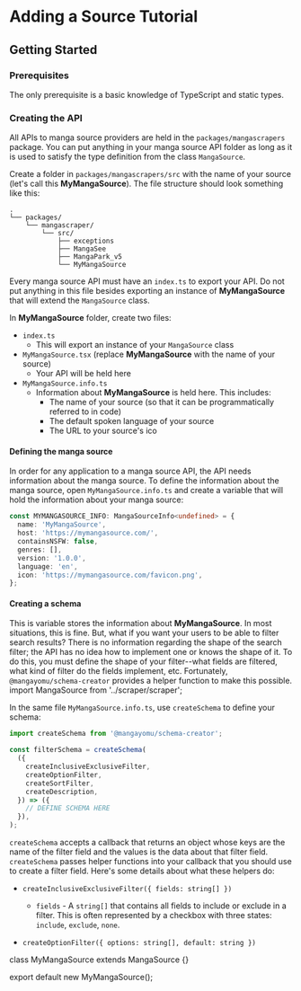 # Adding a Source Tutorial

## Getting Started

### Prerequisites

The only prerequisite is a basic knowledge of TypeScript and static types.

### Creating the API

All APIs to manga source providers are held in the `packages/mangascrapers` package. You can put anything in your manga source API folder as long as it is used to satisfy the type definition from the class `MangaSource`.

Create a folder in `packages/mangascrapers/src` with the name of your source (let's call this **MyMangaSource**). The file structure should look something like this:

```
.
└── packages/
    └── mangascraper/
        └── src/
            ├── exceptions
            ├── MangaSee
            ├── MangaPark_v5
            └── MyMangaSource
```

Every manga source API must have an `index.ts` to export your API. Do not put anything in this file besides exporting an instance of **MyMangaSource** that will extend the `MangaSource` class.

In **MyMangaSource** folder, create two files:

- `index.ts`
  - This will export an instance of your `MangaSource` class
- `MyMangaSource.tsx` (replace **MyMangaSource** with the name of your source)
  - Your API will be held here
- `MyMangaSource.info.ts`
  - Information about **MyMangaSource** is held here. This includes:
    - The name of your source (so that it can be programmatically referred to in code)
    - The default spoken language of your source
    - The URL to your source's ico

#### Defining the manga source

In order for any application to a manga source API, the API needs information about the manga source. To define the information about the manga source, open `MyMangaSource.info.ts` and create a variable that will hold the information about your manga source:

```ts
const MYMANGASOURCE_INFO: MangaSourceInfo<undefined> = {
  name: 'MyMangaSource',
  host: 'https://mymangasource.com/',
  containsNSFW: false,
  genres: [],
  version: '1.0.0',
  language: 'en',
  icon: 'https://mymangasource.com/favicon.png',
};
```

#### Creating a schema

This is variable stores the information about **MyMangaSource**. In most situations, this is fine. But, what if you want your users to be able to filter search results? There is no information regarding the shape of the search filter; the API has no idea how to implement one or knows the shape of it. To do this, you must define the shape of your filter--what fields are filtered, what kind of filter do the fields implement, etc. Fortunately, `@mangayomu/schema-creator` provides a helper function to make this possible.
import MangaSource from '../scraper/scraper';

In the same file `MyMangaSource.info.ts`, use `createSchema` to define your schema:

```ts
import createSchema from '@mangayomu/schema-creator';

const filterSchema = createSchema(
  ({
    createInclusiveExclusiveFilter,
    createOptionFilter,
    createSortFilter,
    createDescription,
  }) => ({
    // DEFINE SCHEMA HERE
  }),
);
```

`createSchema` accepts a callback that returns an object whose keys are the name of the filter field and the values is the data about that filter field. `createSchema` passes helper functions into your callback that you should use to create a filter field. Here's some details about what these helpers do:

- `createInclusiveExclusiveFilter({
  fields: string[]
})`

  - `fields` - A `string[]` that contains all fields to include or exclude in a filter. This is often represented by a checkbox with three states: `include`, `exclude`, `none`.

- `createOptionFilter({
  options: string[],
  default: string
})`

class MyMangaSource extends MangaSource {}

export default new MyMangaSource();

```

```

